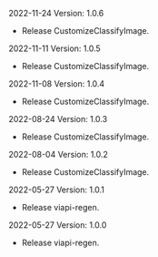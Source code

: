 2022-11-24 Version: 1.0.6
- Release CustomizeClassifyImage.

2022-11-11 Version: 1.0.5
- Release CustomizeClassifyImage.

2022-11-08 Version: 1.0.4
- Release CustomizeClassifyImage.

2022-08-24 Version: 1.0.3
- Release CustomizeClassifyImage.

2022-08-04 Version: 1.0.2
- Release CustomizeClassifyImage.

2022-05-27 Version: 1.0.1
- Release viapi-regen.

2022-05-27 Version: 1.0.0
- Release viapi-regen.

